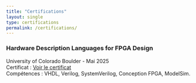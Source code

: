 ```yaml
---
title: "Certifications"
layout: single
type: certifications
permalink: /certifications/
---
```


### Hardware Description Languages for FPGA Design  
University of Colorado Boulder - Mai 2025  
Certificat : [Voir le certificat](https://www.coursera.org/account/accomplishments/certificate/AA82QSO4FL67)  
Compétences : VHDL, Verilog, SystemVerilog, Conception FPGA, ModelSim.
